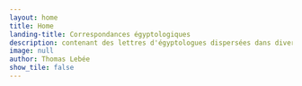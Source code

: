 ```yaml
---
layout: home
title: Home
landing-title: Correspondances égyptologiques
description: contenant des lettres d'égyptologues dispersées dans diverses institutions et qui n'ont pas encore été rassemblées jusqu'à ce jour
image: null
author: Thomas Lebée
show_tile: false
---
```

